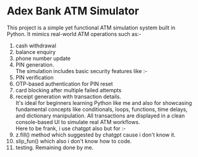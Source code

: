 #  Adex Bank ATM Simulator
This project is a simple yet functional ATM simulation system built in Python. It mimics real-world ATM operations such as:- <br>
1) cash withdrawal
2) balance enquiry
3) phone number update
4) PIN generation. <br>
The simulation includes basic security features like :- <br>
1) PIN verification
2) OTP-based authentication for PIN reset
3) card blocking after multiple failed attempts
4) receipt generation with transaction details. <br>
It's ideal for beginners learning Python like me and also for showcasing fundamental concepts like conditionals, loops, functions, time delays, and dictionary manipulation. All transactions are displayed in a clean console-based UI to simulate real ATM workflows. <br>
Here to be frank, i use chatgpt also but for :- <br>
1) z.fill() method which suggested by chatgpt cause i don't know it.
2) slip_fun() which also i don't know how to code.
3) testing.
Remaining done by me. 
